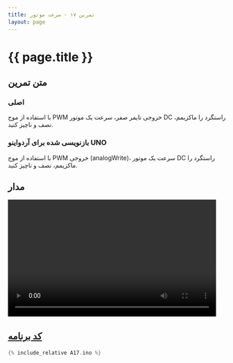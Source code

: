 ```yaml
---
title: تمرین ۱۷ - سرعت موتور
layout: page
---
```


# {{ page.title }}

## متن تمرین

### اصلی 

با استفاده از موج PWM خروجی تایمر صفر، سرعت یک موتور DC راستگرد را ماکزیمم، نصف و ناچیز کنید.

### بازنویسی شده برای آردواینو UNO

با استفاده از موج PWM خروجی (analogWrite)، سرعت یک موتور DC راستگرد را ماکزیمم، نصف و ناچیز کنید.

## مدار

<video autoplay="autoplay" loop="loop" width="480" height="270">
<source src="video.mp4" type="video/mp4" />
<img src="picture.jpg" width="480" height="270" />
</video>

## [کد برنامه](A17.ino)

```c
{% include_relative A17.ino %}
```
